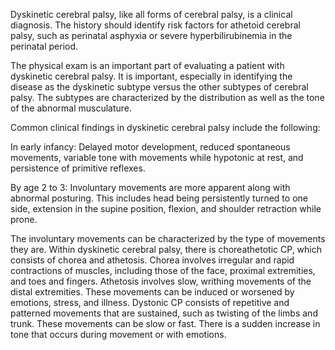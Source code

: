 Dyskinetic cerebral palsy, like all forms of cerebral palsy, is a clinical diagnosis. The history should identify risk factors for athetoid cerebral palsy, such as perinatal asphyxia or severe hyperbilirubinemia in the perinatal period.

The physical exam is an important part of evaluating a patient with dyskinetic cerebral palsy. It is important, especially in identifying the disease as the dyskinetic subtype versus the other subtypes of cerebral palsy. The subtypes are characterized by the distribution as well as the tone of the abnormal musculature.

Common clinical findings in dyskinetic cerebral palsy include the following:

In early infancy: Delayed motor development, reduced spontaneous movements, variable tone with movements while hypotonic at rest, and persistence of primitive reflexes.

By age 2 to 3: Involuntary movements are more apparent along with abnormal posturing. This includes head being persistently turned to one side, extension in the supine position, flexion, and shoulder retraction while prone.

The involuntary movements can be characterized by the type of movements they are. Within dyskinetic cerebral palsy, there is choreathetotic CP, which consists of chorea and athetosis. Chorea involves irregular and rapid contractions of muscles, including those of the face, proximal extremities, and toes and fingers. Athetosis involves slow, writhing movements of the distal extremities. These movements can be induced or worsened by emotions, stress, and illness. Dystonic CP consists of repetitive and patterned movements that are sustained, such as twisting of the limbs and trunk. These movements can be slow or fast. There is a sudden increase in tone that occurs during movement or with emotions.